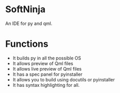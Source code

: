 # SoftNinja

An IDE for py and qml.

# Functions
- It builds py in all the possible OS
- It allows preview of Qml files
- It allows live preview of Qml files
- It has a spec panel for pyinstaller
- It allows you to build using docutils or pyinstaller
- It has syntax highlighting for all.
